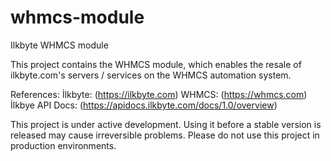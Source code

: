 # whmcs-module
Ilkbyte WHMCS module

This project contains the WHMCS module, which enables the resale of ilkbyte.com's servers / services on the WHMCS automation system.

References:
İlkbyte: (https://ilkbyte.com)
WHMCS: (https://whmcs.com)
İlkbye API Docs: (https://apidocs.ilkbyte.com/docs/1.0/overview)

This project is under active development. Using it before a stable version is released may cause irreversible problems. Please do not use this project in production environments.

